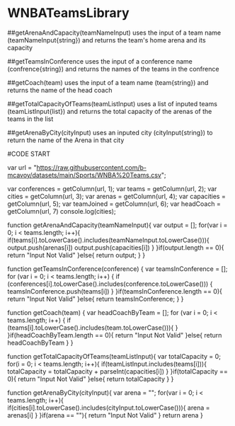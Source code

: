 # WNBATeamsLibrary


##getArenaAndCapacity(teamNameInput) uses the input of a team name (teamNameInput{string}) and returns the team's home arena and its capacity

##getTeamsInConference uses the input of a conference name (confrence{string}) and returns the names of the teams in the confrence

##getCoach(team) uses the input of a team name (team{string}) and returns the name of the head coach

##getTotalCapacityOfTeams(teamListInput) uses a list of inputed teams (teamListInput{list}) and returns the total capacity of the arenas of the teams in the list

##getArenaByCity(cityInput) uses an inputed city (cityInput{string}) to return the name of the Arena in that city

#CODE START


var url = "https://raw.githubusercontent.com/b-mcavoy/datasets/main/Sports/WNBA%20Teams.csv";

var conferences = getColumn(url, 1);
var teams = getColumn(url, 2);
var cities = getColumn(url, 3);
var arenas = getColumn(url, 4);
 var capacities = getColumn(url, 5);
var teamJoined = getColumn(url, 6);
var headCoach = getColumn(url, 7)
console.log(cities);


function getArenaAndCapacity(teamNameInput){
  var output = [];
  for(var i = 0; i < teams.length; i++){
    if(teams[i].toLowerCase().includes(teamNameInput.toLowerCase())){
      output.push(arenas[i])
      output.push(capacities[i])
    }
  }if(output.length == 0){
    return "Input Not Valid"
}else{
  return output;
}
}


  function getTeamsInConference(conference) {
  var teamsInConference = [];
  for (var i = 0; i < teams.length; i++) {
    if (conferences[i].toLowerCase().includes(conference.toLowerCase())) {
      teamsInConference.push(teams[i])
    }
  }if(teamsInConference.length == 0){
   return "Input Not Valid"
}else{
  return teamsInConference;
  }
}


function getCoach(team) {
  var headCoachByTeam = [];
for (var i = 0; i < teams.length; i++) {
  if (teams[i].toLowerCase().includes(team.toLowerCase())){
  }
}if(headCoachByTeam.length == 0){
  return "Input Not Valid"
}else{
return headCoachByTeam
}
}


function getTotalCapacityOfTeams(teamListInput){
  var totalCapacity = 0;
  for(i = 0; i < teams.length; i++){
    if(teamListInput.includes(teams[i])){
      totalCapacity = totalCapacity + parseInt(capacities[i])
    }
  }if(totalCapacity == 0){
    return "Input Not Valid"
  }else{
    return totalCapacity
  }
}


function getArenaByCity(cityInput){
  var arena = "";
  for(var i = 0; i < teams.length; i++){
    if(cities[i].toLowerCase().includes(cityInput.toLowerCase())){
      arena = arenas[i]
    }
  }if(arena == ""){
    return "Input Not Valid"
  }
  return arena
}
